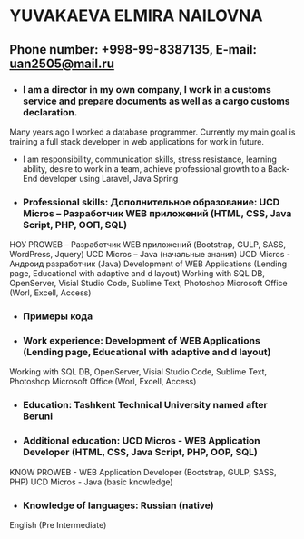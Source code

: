 # YUVAKAEVA ELMIRA NAILOVNA
## Phone number:  +998-99-8387135, E-mail: uan2505@mail.ru

 + ### I am a director in my own company, I work in a customs service and prepare documents as well as a cargo customs declaration.
Many years ago I worked  a database programmer. Currently my main goal is training a full stack developer in web applications for work in future. 
* I  am responsibility, communication skills, stress resistance, learning ability, desire to work in a team, achieve professional growth to a Back-End developer using Laravel, Java Spring


+ ### Professional skills: Дополнительное образование:	UCD Micros – Разработчик WEB приложений (HTML, CSS, Java Script, PHP, ООП, SQL)
НОУ PROWEB – Разработчик WEB приложений (Bootstrap, GULP, SASS, WordPress, Jquery) 
UCD Micros – Java (начальные знания)
UCD Micros  - Андроид разработчик (Java)
 Development of WEB Applications (Lending page, Educational with adaptive and d layout)
Working with SQL DB, OpenServer,
Visial Studio Code, Sublime Text, Photoshop
Microsoft Office (Worl, Excell, Access)

+ ### Примеры кода
+ ### Work experience: Development of WEB Applications (Lending page, Educational with adaptive and d layout)
Working with SQL DB, OpenServer,
Visial Studio Code, Sublime Text, Photoshop
Microsoft Office (Worl, Excell, Access)
+ ### Education: Tashkent Technical University named after Beruni 
+ ### Additional education: UCD Micros - WEB Application Developer (HTML, CSS, Java Script, PHP, OOP, SQL)
KNOW PROWEB - WEB Application Developer (Bootstrap, GULP, SASS, PHP)
UCD Micros - Java (basic knowledge)
+ ### Knowledge of languages: Russian (native)
English (Pre Intermediate)
